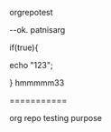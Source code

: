 orgrepotest

--ok. patnisarg

if(true){

echo "123";

}
hmmmmm33

===========

org repo testing purpose
